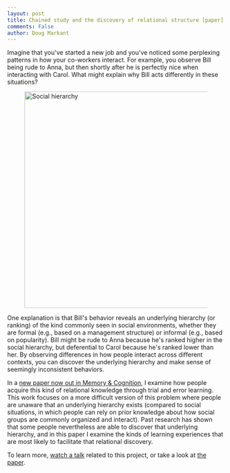```yaml
---
layout: post
title: Chained study and the discovery of relational structure [paper]
comments: False
author: Doug Markant
---
```


Imagine that you've started a new job and you've noticed some perplexing patterns in how your co-workers interact. For example, you observe Bill being rude to Anna, but then shortly after he is perfectly nice when interacting with Carol. 
What might explain why Bill acts differently in these situations?

<figure>
  <img src="{{ site.baseurl }}/assets/ati-social.png" alt="Social hierarchy" width="500px" />
</figure>

One explanation is that Bill's behavior reveals an underlying hierarchy (or ranking) of the kind commonly seen in social environments, whether they are formal (e.g., based on a management structure) or informal (e.g., based on popularity). 
Bill might be rude to Anna because he's ranked higher in the social hierarchy, but deferential to Carol because he's ranked lower than her.
By observing differences in how people interact across different contexts, you can discover the underlying hierarchy and make sense of seemingly inconsistent behaviors.

In a [new paper now out in Memory & Cognition](https://link.springer.com/article/10.3758/s13421-021-01201-1), I examine how people acquire this kind of relational knowledge through trial and error learning. This work focuses on a more difficult version of this problem where people are unaware that an underlying hierarchy exists (compared to social situations, in which people can rely on prior knowledge about how social groups are commonly organized and interact). Past research has shown that some people nevertheless are able to discover that underlying hierarchy, and in this paper I examine the kinds of learning experiences that are most likely to facilitate that relational discovery.

To learn more, [watch a talk](http://www.markantlab.org/2020/07/24/cogscitalk/) related to this project, or take a look at [the paper](https://link.springer.com/article/10.3758/s13421-021-01201-1). 
